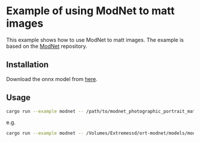 # Example of using ModNet to matt images
This example shows how to use ModNet to matt images. The example is based on the [ModNet](https://github.com/ZHKKKe/MODNet) repository.

## Installation
Download the onnx model from [here](https://drive.google.com/drive/folders/1umYmlCulvIFNaqPjwod1SayFmSRHziyR?usp=sharing).

## Usage
```bash
cargo run --example modnet -- /path/to/modnet_photographic_portrait_matting.onnx 
```
e.g.
```bash
cargo run --example modnet -- /Volumes/Extremessd/ort-modnet/models/modnet_photographic_portrait_matting.onnx
```